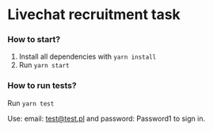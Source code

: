 # Livechat recruitment task 

### How to start?
1. Install all dependencies with `yarn install`
2. Run `yarn start`

### How to run tests?
Run `yarn test`


Use:
email: test@test.pl and
password: Password1
to sign in. 
